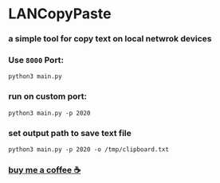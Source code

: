 # LANCopyPaste

### a simple tool for copy text on local netwrok devices

### Use `8000` Port:

```
python3 main.py
```

### run on custom port:
```
python3 main.py -p 2020
```

### set output path to save text file
```
python3 main.py -p 2020 -o /tmp/clipboard.txt
```

### [buy me a coffee ☕️](https://bmc.link/mohsenparandvar)
